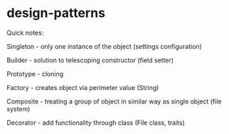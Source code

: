 # design-patterns

Quick notes:
	
Singleton - only one instance of the object (settings configuration)
  
Builder - solution to telescoping constructor (field setter)
  
Prototype - cloning
  
Factory - creates object via perimeter value (String)
  

  
Composite - treating a group of object in similar way as single object (file system)
  
Decorator - add functionality through class (File class, traits) 
